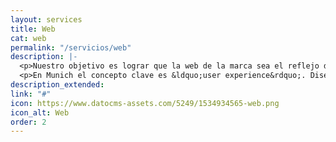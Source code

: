 ```yaml
---
layout: services
title: Web
cat: web
permalink: "/servicios/web"
description: |-
  <p>Nuestro objetivo es lograr que la web de la marca sea el reflejo de su personalidad. Creamos webs vivas, din&aacute;micas y adaptadas a las necesidades de cada cliente.</p>
  <p>En Munich el concepto clave es &ldquo;user experience&rdquo;. Dise&ntilde;amos la web teniendo muy en cuenta la usabilidad, la adaptaci&oacute;n a los distintos dispositivos y la experiencia positiva de uso del cliente.</p>
description_extended: 
link: "#"
icon: https://www.datocms-assets.com/5249/1534934565-web.png
icon_alt: Web
order: 2
---
```


